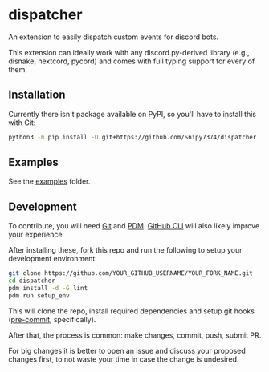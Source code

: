 <!-- SPDX-License-Identifier: MIT -->

# dispatcher

An extension to easily dispatch custom events for discord bots.

This extension can ideally work with any discord.py-derived library (e.g., disnake, nextcord, pycord) and
comes with full typing support for every of them.

## Installation

Currently there isn't package available on PyPI, so you'll have to install this with Git:

```sh
python3 -m pip install -U git+https://github.com/Snipy7374/dispatcher
```

## Examples

See the [examples](/examples) folder.

## Development

To contribute, you will need [Git](https://git-scm.com)
and [PDM](https://pdm.fming.dev/). [GitHub CLI](https://cli.github.com/)
will also likely improve your experience.

After installing these, fork this repo and run the
following to setup your development environment:

```sh
git clone https://github.com/YOUR_GITHUB_USERNAME/YOUR_FORK_NAME.git
cd dispatcher
pdm install -d -G lint
pdm run setup_env
```

This will clone the repo, install required dependencies and
setup git hooks ([pre-commit](https://pre-commit.com/), specifically).

After that, the process is common: make changes, commit, push, submit PR.

For big changes it is better to open an issue and discuss your
proposed changes first, to not waste your time in case the change
is undesired.

